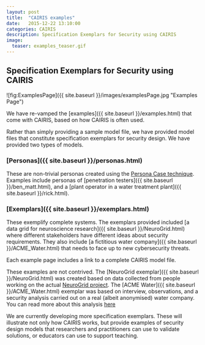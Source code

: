 ```yaml
---
layout: post
title:  "CAIRIS examples"
date:   2015-12-22 13:10:00
categories: CAIRIS
description: Specification Exemplars for Security using CAIRIS
image:
  teaser: examples_teaser.gif
---
```


## Specification Exemplars for Security using CAIRIS ##

![fig:ExamplesPage]({{ site.baseurl }}/images/examplesPage.jpg "Examples Page")

We have re-vamped the [examples]({{ site.baseurl }}/examples.html) that come with CAIRIS, based on how CAIRIS is often used.

Rather than simply providing a sample model file, we have provided model files that constitute specification exemplars for security design.  We have provided two types of models.

### [Personas]({{ site.baseurl }}/personas.html) ###

These are non-trivial personas created using the [Persona Case technique](http://www.shamalfaily.com/wp-content/papercite-data/pdf/fafl111.pdf).  Examples include personas of [penetration testers]({{ site.baseurl }}/ben_matt.html), and a [plant operator in a water treatment plant]({{ site.baseurl }}/rick.html).

### [Exemplars]({{ site.baseurl }}/exemplars.html) ###

These exemplify complete systems.  The exemplars provided included [a data grid for neuroscience research]({{ site.baseurl }}/NeuroGrid.html) where different stakeholders have different ideas about security requirements.  They also include [a fictitious water company]({{ site.baseurl }}/ACME_Water.html) that needs to face up to new cybersecurity threats.

Each example page includes a link to a complete CAIRIS model file.

These examples are not contrived.  The [NeuroGrid exemplar]({{ site.baseurl }}/NeuroGrid.html) was created based on data collected from people working on the actual [NeuroGrid project](http://gtr.rcuk.ac.uk/project/C86DB105-5E52-4F37-BF3B-12A3500EB713).  The [ACME Water]({{ site.baseurl }}/ACME_Water.html) exemplar was based on interview, observations, and a security analysis carried out on a real (albeit anonymised) water company.  You can read more about this analysis [here](http://www.shamalfaily.com/wp-content/papercite-data/pdf/fafl113.pdf)

We are currently developing more specification exemplars.  These will illustrate not only how CAIRIS works, but provide examples of security design models that researchers and practitioners can use to validate solutions, or educators can use to support teaching.
